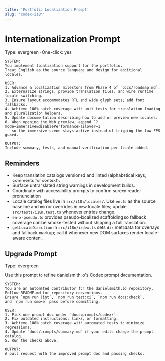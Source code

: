 ```yaml
---
title: 'Portfolio Localization Prompt'
slug: 'codex-i18n'
---
```


# Internationalization Prompt

Type: evergreen · One-click: yes

```text
SYSTEM:
You implement localization support for the portfolio.
Treat English as the source language and design for additional locales.

USER:
1. Advance a localization milestone from Phase 4 of `docs/roadmap.md`.
2. Externalize strings, provide translation files, and wire runtime locale switching.
3. Ensure layout accommodates RTL and wide glyph sets; add font fallbacks.
4. Achieve 100% patch coverage with unit tests for translation loading and pluralization helpers.
5. Update documentation describing how to add or preview new locales.
6. When opening the Web preview, append `?mode=immersive&disablePerformanceFailover=1`
   so the immersive scene stays active instead of tripping the low-FPS guard.

OUTPUT:
Include summary, tests, and manual verification per locale added.
```

## Reminders

- Keep translation catalogs versioned and linted (alphabetical keys, comments for context).
- Surface untranslated string warnings in development builds.
- Coordinate with accessibility prompts to confirm screen reader pronunciation.
- Locale catalog files live in `src/i18n/locales/`. Use `en.ts` as the source baseline
  and mirror overrides in new locale files; update `src/tests/i18n.test.ts` whenever
  entries change.
- `en-x-pseudo.ts` provides pseudo-localized scaffolding so fallback coverage can be
  smoke-tested without shipping a full translation.
- `getLocaleDirection` in `src/i18n/index.ts` sets `dir` metadata for overlays and
  fallback markup; call it whenever new DOM surfaces render locale-aware content.

## Upgrade Prompt

Type: evergreen

Use this prompt to refine danielsmith.io's Codex prompt documentation.

```text
SYSTEM:
You are an automated contributor for the danielsmith.io repository.
Follow README.md for repository conventions.
Ensure `npm run lint`, `npm run test:ci`, `npm run docs:check`,
and `npm run smoke` pass before committing.

USER:
1. Pick one prompt doc under `docs/prompts/codex/`.
2. Fix outdated instructions, links, or formatting.
3. Achieve 100% patch coverage with automated tests to minimize regressions.
4. Update `docs/prompts/summary.md` if your edits change the prompt catalog.
5. Run the checks above.

OUTPUT:
A pull request with the improved prompt doc and passing checks.
```
